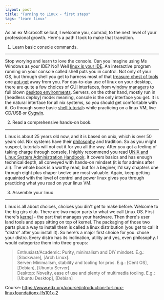 ```yaml
---
layout: post
title: "Turning to Linux - first steps"
tags: "learn linux"
---
```


As an ex Microsoft sellout, I welcome you, comrad, to the next level of your professional growth. Here's a path I took to make that transition.

1. Learn basic console commands.
----
Stop worying and learn to love the console. Can you imagine using Ms Windows as your IDE? No? Well [linux is your IDE][linux ide]. An interactive program running on your console called shell puts you in control. Not only of your OS, but through shell you get to harness most of that [treasure chest of tools][debian packages] one [apt-get] away from you.
For day-to-day use of linux on your desktop, there are quite a few choices of GUI interfaces, from [window managers] to full blown [desktop environments]. Servers, on the other hand, mostly run in [headless deploy] mode: meaning, console is the only interface you get. It is the natural interface for all nix systems, so you should get comfortable with it. Go through some basic [shell tutorial]s while practicing on a linux VM, live CD/USB or [Cygwin].

2. Read a comprehensive hands-on book.
----
Linux is about 25 years old now, and it is based on unix, which is over 50 years old. Nix systems have their [philosophy][nix philosophy] and tradition. So as you might suspect, tutorials will not cut it for you all the way. After you got a feeling of taking charge through console, I highly recommend you read [UNIX and Linux System Administration Handbook][nix book]. It covers basics and has enough technical depth, all conveyed with hands-on mindset (it is for admins after all). The whole book is a worthy read, but for a beginer, I'd say chapters one through eight plus chaper twelve are most valuable. Again, keep getting aquainted with the level of control and power linux gives you through practicing what you read on your linux VM.

3. Assemble your linux
----
Linux is all about choices, choices you din't get to make before. Welcome to the big girs club. There are two major parts to what we call Linux OS. First there's [kernel] - the part that manages your hardware. Then there's user land tools and apps sitting on top of kernel. The packaging of those two parts plus a way to install them is called a linux distribution (you get to call it "distro" after you install it). So here's a major first choice for you: chose your distro. Every distro has its inclination, utility and yes, even philosophy. I would categorize them into three groups:  

>Enthusiast/Academic: Purity, minimalism and DIY mindset. E.g.: [Slackware], [Arch Linux].  
>Server: Minimalism, stability and tooling for pros. E.g.: [Cent OS], [Debian], [Ubuntu Server].  
>Desktop: Novelty, ease of use and plenty of multimedia tooling. E.g.: [Ubuntu Desktop], [Debian]  

Course: https://www.edx.org/course/introduction-to-linux-linuxfoundationx-lfs101x-2

[linux ide]:http://blog.sanctum.geek.nz/series/unix-as-ide/
[apt-get]:http://en.wikipedia.org/wiki/Advanced_Packaging_Tool
[debian packages]:https://packages.debian.org/stable/
[window managers]:http://www.linux.org/threads/various-window-managers.6292/
[desktop environments]:http://www.techspot.com/guides/865-popular-linux-desktop-environments/
[Cygwin]:https://www.cygwin.com/
[shell tutorial]:dd
[nix philosophy]:http://www.linfo.org/unix_philosophy.html
[nix book]:http://www.amazon.com/Linux-System-Administration-Handbook-Edition/dp/0131480057
[kernel]:https://www.kernel.org/
